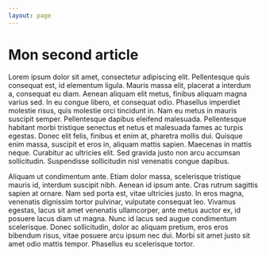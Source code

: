 ```yaml
---
layout: page
---
```


# Mon second article

Lorem ipsum dolor sit amet, consectetur adipiscing elit. Pellentesque quis consequat est, id elementum ligula. Mauris massa elit, placerat a interdum a, consequat eu diam. Aenean aliquam elit metus, finibus aliquam magna varius sed. In eu congue libero, et consequat odio. Phasellus imperdiet molestie risus, quis molestie orci tincidunt in. Nam eu metus in mauris suscipit semper. Pellentesque dapibus eleifend malesuada. Pellentesque habitant morbi tristique senectus et netus et malesuada fames ac turpis egestas. Donec elit felis, finibus et enim at, pharetra mollis dui. Quisque enim massa, suscipit et eros in, aliquam mattis sapien. Maecenas in mattis neque. Curabitur ac ultricies elit. Sed gravida justo non arcu accumsan sollicitudin. Suspendisse sollicitudin nisl venenatis congue dapibus.

Aliquam ut condimentum ante. Etiam dolor massa, scelerisque tristique mauris id, interdum suscipit nibh. Aenean id ipsum ante. Cras rutrum sagittis sapien at ornare. Nam sed porta est, vitae ultricies justo. In eros magna, venenatis dignissim tortor pulvinar, vulputate consequat leo. Vivamus egestas, lacus sit amet venenatis ullamcorper, ante metus auctor ex, id posuere lacus diam ut magna. Nunc id lacus sed augue condimentum scelerisque. Donec sollicitudin, dolor ac aliquam pretium, eros eros bibendum risus, vitae posuere arcu ipsum nec dui. Morbi sit amet justo sit amet odio mattis tempor. Phasellus eu scelerisque tortor. 